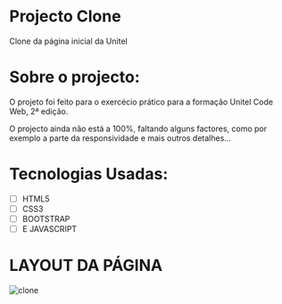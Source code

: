 # Projecto Clone

Clone da página inicial da Unitel

# Sobre o projecto:

O projeto foi feito para o exercécio prático para a formação Unitel Code Web, 2ª edição.  

O projecto ainda não está a 100%, faltando alguns factores, como por exemplo a parte da responsividade e mais outros detalhes...

# Tecnologias Usadas:

- [ ]  HTML5
- [ ]  CSS3
- [ ]  BOOTSTRAP
- [ ]  E JAVASCRIPT

# LAYOUT DA PÁGINA


![clone](https://user-images.githubusercontent.com/56198906/135927441-1e72a85f-a6e1-4e8d-95e1-657c6ebb61e6.png)
